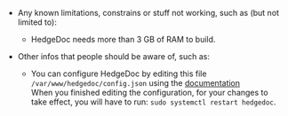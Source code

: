 * Any known limitations, constrains or stuff not working, such as (but not limited to):
    * HedgeDoc needs more than 3 GB of RAM to build.

* Other infos that people should be aware of, such as:
    * You can configure HedgeDoc by editing this file `/var/www/hedgedoc/config.json` using the [documentation](https://github.com/hedgedoc/hedgedoc/blob/master/docs/configuration.md)  
	When you finished editing the configuration, for your changes to take effect, you will have to run: `sudo systemctl restart hedgedoc`.

